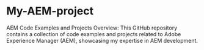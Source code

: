 # My-AEM-project
AEM Code Examples and Projects  Overview: This GitHub repository contains a collection of code examples and projects related to Adobe Experience Manager (AEM), showcasing my expertise in AEM development.
